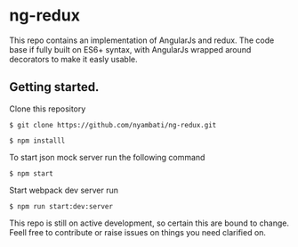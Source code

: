 # ng-redux
This repo contains an implementation of AngularJs and redux. The code base if fully built on ES6+ syntax, with AngularJs wrapped around decorators to make it easly usable.

## Getting started.
Clone this repository
```
$ git clone https://github.com/nyambati/ng-redux.git

$ npm installl
```
To start json mock server run the following command

```
$ npm start
```

Start webpack dev server run
```
$ npm run start:dev:server
```

This repo is still on active development, so certain this are bound to change. Feell free to contribute or raise issues on things you need clarified on.

